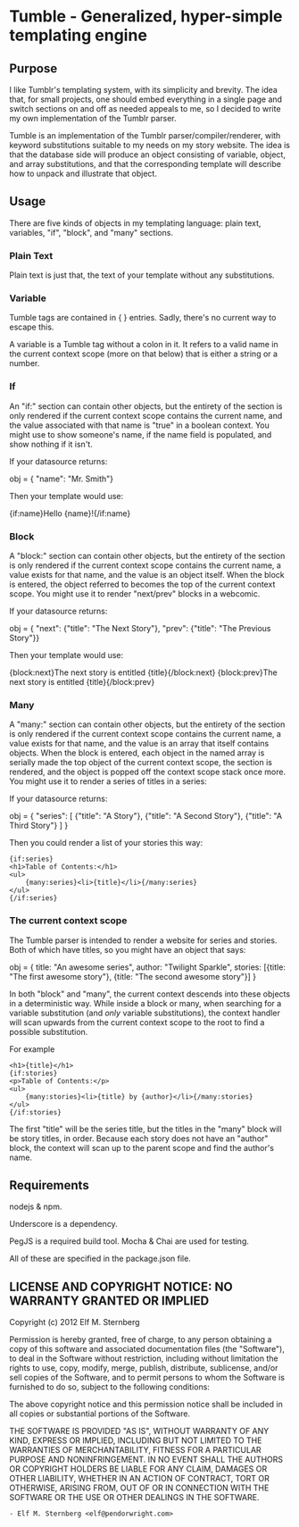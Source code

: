 # Tumble - Generalized, hyper-simple templating engine

## Purpose

I like Tumblr's templating system, with its simplicity and brevity.
The idea that, for small projects, one should embed everything in a
single page and switch sections on and off as needed appeals to me, so
I decided to write my own implementation of the Tumblr parser.

Tumble is an implementation of the Tumblr parser/compiler/renderer,
with keyword substitutions suitable to my needs on my story website.
The idea is that the database side will produce an object consisting
of variable, object, and array substitutions, and that the
corresponding template will describe how to unpack and illustrate that
object.

## Usage

There are five kinds of objects in my templating language: plain text,
variables, "if", "block", and "many" sections.

### Plain Text

Plain text is just that, the text of your template without any
substitutions.

### Variable

Tumble tags are contained in { } entries.  Sadly, there's no current
way to escape this.

A variable is a Tumble tag without a colon in it. It refers to a valid
name in the current context scope (more on that below) that is either
a string or a number.

### If

An "if:<name>" section can contain other objects, but the entirety of
the section is only rendered if the current context scope contains the
current name, and the value associated with that name is "true" in a
boolean context.  You might use to show someone's name, if the name
field is populated, and show nothing if it isn't.

If your datasource returns:

obj = { "name": "Mr. Smith"}

Then your template would use:

{if:name}Hello {name}!{/if:name}

### Block

A "block:<name>" section can contain other objects, but the entirety
of the section is only rendered if the current context scope contains
the current name, a value exists for that name, and the value is an
object itself.  When the block is entered, the object referred to
becomes the top of the current context scope.  You might use it to
render "next/prev" blocks in a webcomic.

If your datasource returns:

obj = { "next": {"title": "The Next Story"}, 
        "prev": {"title": "The Previous Story"}}

Then your template would use:

{block:next}The next story is entitled {title}{/block:next}
{block:prev}The next story is entitled {title}{/block:prev}

### Many

A "many:<name>" section can contain other objects, but the entirety of
the section is only rendered if the current context scope contains the
current name, a value exists for that name, and the value is an array
that itself contains objects.  When the block is entered, each object
in the named array is serially made the top object of the current
context scope, the section is rendered, and the object is popped off
the context scope stack once more.  You might use it to render a
series of titles in a series:

If your datasource returns:

obj = { 
    "series": 
        [ {"title": "A Story"}, 
          {"title": "A Second Story"}, 
          {"title": "A Third Story"}
        ]
    }

Then you could render a list of your stories this way:

    {if:series}    
    <h1>Table of Contents:</h1>
    <ul>
        {many:series}<li>{title}</li>{/many:series}
    </ul>
    {/if:series}
        

### The current context scope

The Tumble parser is intended to render a website for series and
stories.  Both of which have titles, so you might have an object that
says:

obj = {
    title: "An awesome series",
    author: "Twilight Sparkle",
    stories: [{title: "The first awesome story"},
              {title: "The second awesome story"}]
    }

In both "block" and "many", the current context descends into these
objects in a deterministic way.  While inside a block or many, when
searching for a variable substitution (and *only* variable
substitutions), the context handler will scan upwards from the current
context scope to the root to find a possible substitution.

For example

    <h1>{title}</h1>
    {if:stories}    
    <p>Table of Contents:</p>
    <ul>
        {many:stories}<li>{title} by {author}</li>{/many:stories}
    </ul>
    {/if:stories}

The first "title" will be the series title, but the titles in the
"many" block will be story titles, in order.  Because each story does
not have an "author" block, the context will scan up to the parent
scope and find the author's name.

## Requirements

nodejs & npm.  

Underscore is a dependency.

PegJS is a required build tool.  Mocha & Chai are used for testing.

All of these are specified in the package.json file.

## LICENSE AND COPYRIGHT NOTICE: NO WARRANTY GRANTED OR IMPLIED

Copyright (c) 2012 Elf M. Sternberg

Permission is hereby granted, free of charge, to any person obtaining a copy
of this software and associated documentation files (the "Software"), to deal
in the Software without restriction, including without limitation the rights
to use, copy, modify, merge, publish, distribute, sublicense, and/or sell
copies of the Software, and to permit persons to whom the Software is
furnished to do so, subject to the following conditions:

The above copyright notice and this permission notice shall be included in
all copies or substantial portions of the Software.

THE SOFTWARE IS PROVIDED "AS IS", WITHOUT WARRANTY OF ANY KIND, EXPRESS OR
IMPLIED, INCLUDING BUT NOT LIMITED TO THE WARRANTIES OF MERCHANTABILITY,
FITNESS FOR A PARTICULAR PURPOSE AND NONINFRINGEMENT. IN NO EVENT SHALL THE
AUTHORS OR COPYRIGHT HOLDERS BE LIABLE FOR ANY CLAIM, DAMAGES OR OTHER
LIABILITY, WHETHER IN AN ACTION OF CONTRACT, TORT OR OTHERWISE, ARISING FROM,
OUT OF OR IN CONNECTION WITH THE SOFTWARE OR THE USE OR OTHER DEALINGS IN
THE SOFTWARE.

	- Elf M. Sternberg <elf@pendorwright.com>






